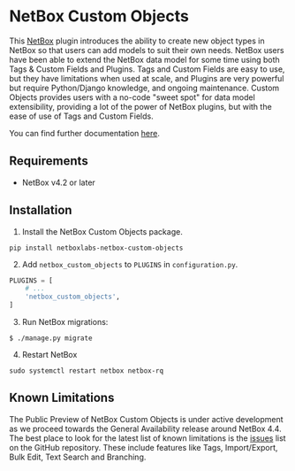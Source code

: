 # NetBox Custom Objects

This [NetBox](https://netboxlabs.com/products/netbox/) plugin introduces the ability to create new object types in NetBox so that users can add models to suit their own needs. NetBox users have been able to extend the NetBox data model for some time using both Tags & Custom Fields and Plugins. Tags and Custom Fields are easy to use, but they have limitations when used at scale, and Plugins are very powerful but require Python/Django knowledge, and ongoing maintenance. Custom Objects provides users with a no-code "sweet spot" for data model extensibility, providing a lot of the power of NetBox plugins, but with the ease of use of Tags and Custom Fields.

You can find further documentation [here](https://github.com/netboxlabs/netbox-custom-objects/blob/main/docs/index.md).

## Requirements

* NetBox v4.2 or later

## Installation

1. Install the NetBox Custom Objects package.

```
pip install netboxlabs-netbox-custom-objects
```

2. Add `netbox_custom_objects` to `PLUGINS` in `configuration.py`.

```python
PLUGINS = [
    # ...
    'netbox_custom_objects',
]
```

3. Run NetBox migrations:

```
$ ./manage.py migrate
```
4. Restart NetBox
```
sudo systemctl restart netbox netbox-rq
```

## Known Limitations

The Public Preview of NetBox Custom Objects is under active development as we proceed towards the General Availability release around NetBox 4.4. The best place to look for the latest list of known limitations is the [issues](https://github.com/netboxlabs/netbox-custom-objects/issues) list on the GitHub repository. These include features like Tags, Import/Export, Bulk Edit, Text Search and Branching.
